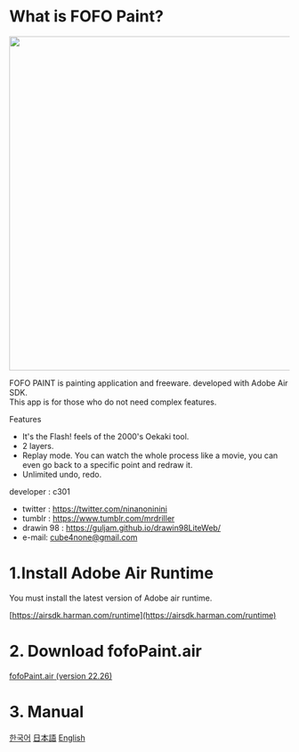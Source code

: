 
# What is FOFO Paint?

<img src="https://github.com/guljam/2020FlashPaint/assets/15816034/a71f7fd5-2b4b-4120-a541-7286fc0a5e34" width="600">

FOFO PAINT is painting application and freeware. developed with Adobe Air SDK.<br>
This app is for those who do not need complex features.

Features
- It's the Flash! feels of the 2000's Oekaki tool.
- 2 layers.
- Replay mode. You can watch the whole process like a movie, you can even go back to a specific point and redraw it.
- Unlimited undo, redo.

developer : c301
- twitter : https://twitter.com/ninanoninini
- tumblr : https://www.tumblr.com/mrdriller
- drawin 98 : https://guljam.github.io/drawin98LiteWeb/
- e-mail: cube4none@gmail.com

# 1.Install Adobe Air Runtime
You must install the latest version of Adobe air runtime.

[https://airsdk.harman.com/runtime](https://airsdk.harman.com/runtime)

# 2. Download fofoPaint.air
  [fofoPaint.air (version 22.26)](https://github.com/guljam/2020FlashPaint/releases/download/update2/fofoPaint.air)

# 3. Manual
  [한국어](https://github.com/guljam/2020FlashPaint/wiki/FOFO-Paint-%EC%84%A4%EB%AA%85%EC%84%9C)
  [日本語](https://github.com/guljam/2020FlashPaint/wiki/FOFO-Paint-%E3%83%9E%E3%83%8B%E3%83%A5%E3%82%A2%E3%83%AB)
  [English](https://github.com/guljam/2020FlashPaint/wiki/FOFO-Paint-manual)
  
